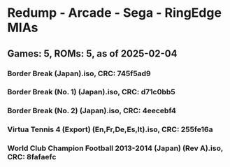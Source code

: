 # Redump - Arcade - Sega - RingEdge MIAs
## Games: 5, ROMs: 5, as of 2025-02-04
### Border Break (Japan).iso, CRC: 745f5ad9
### Border Break (No. 1) (Japan).iso, CRC: d71c0bb5
### Border Break (No. 2) (Japan).iso, CRC: 4eecebf4
### Virtua Tennis 4 (Export) (En,Fr,De,Es,It).iso, CRC: 255fe16a
### World Club Champion Football 2013-2014 (Japan) (Rev A).iso, CRC: 8fafaefc
